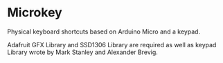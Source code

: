 # Microkey
Physical keyboard shortcuts based on Arduino Micro and a keypad.

Adafruit GFX Library and SSD1306 Library are required as well as keypad Library wrote by Mark Stanley and Alexander Brevig.


